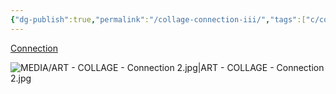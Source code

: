 ```yaml
---
{"dg-publish":true,"permalink":"/collage-connection-iii/","tags":["c/colour-bw","c/man","c/body","c/naked","c/hand","c/hollow","c/blood","c/colour-black","c/alexthymia","collage/year-2023","collage/book/2023"],"created":"2024-06-28T12:56:47.000-04:00","updated":"2025-09-10T08:43:17.809-04:00"}
---
```



[Connection](https://www.instagram.com/p/CpJeEHLNl9u/)

![MEDIA/ART - COLLAGE - Connection 2.jpg|ART - COLLAGE - Connection 2.jpg](/img/user/MEDIA/ART%20-%20COLLAGE%20-%20Connection%202.jpg)